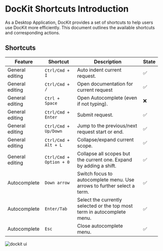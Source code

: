# DocKit Shortcuts Introduction
As a Desktop Application, DocKit provides a set of shortcuts to help users use DocKit more efficiently. This document outlines the available shortcuts and corresponding actions.

##  Shortcuts
| Feature         | Shortcut                | Description                                                              | State              |
|-----------------|-------------------------|--------------------------------------------------------------------------|--------------------|
| General editing | `Ctrl/Cmd + I`          | Auto indent current request.                                             | :white_check_mark: |
| General editing | `Ctrl/Cmd + /`          | Open documentation for current request                                   | :white_check_mark: |
| General editing | `Ctrl + Space`          | Open Autocomplete (even if not typing).                                  | :x:                |
| General editing | `Ctrl/Cmd + Enter`      | Submit request.                                                          | :white_check_mark: |
| General editing | `Ctrl/Cmd + Up/Down`    | Jump to the previous/next request start or end.                          | :white_check_mark: |
| General editing | `Ctrl/Cmd + Alt + L`    | Collapse/expand current scope.                                           | :white_check_mark: |
| General editing | `Ctrl/Cmd + Option + 0` | Collapse all scopes but the current one. Expand by adding a shift.       | :white_check_mark: |
| Autocomplete    | `Down arrow`            | Switch focus to autocomplete menu. Use arrows to further select a term.  | :white_check_mark: |
| Autocomplete    | `Enter/Tab`             | Select the currently selected or the top most term in autocomplete menu. | :white_check_mark: |
| Autocomplete    | `Esc`                   | Close autocomplete menu.                                                 | :white_check_mark: |

![dockit ui](/client-ui.png)
